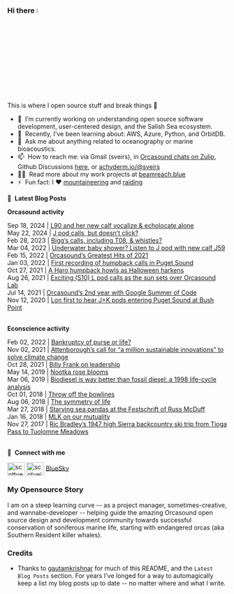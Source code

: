 ### Hi there <a href="https://econscience.org/scott/"><img src="https://media.giphy.com/media/hvRJCLFzcasrR4ia7z/giphy.gif" width="5%"></a>
This is where I open source stuff and break things :rofl:

- 🔭 &nbsp;I’m currently working on understanding open source software development, user-centered design, and the Salish Sea ecosystem.
- 🌱 &nbsp;Recently, I've been learning about: AWS, Azure, Python, and OrbitDB.
- 💬 &nbsp;Ask me about anything related to oceanography or marine bioacoustics.
- 📫 &nbsp;How to reach me: via Gmail (sveirs), in [Orcasound chats on Zulip](https://orcasound.zulipchat.com/), Github Discussions [here](https://github.com/scottveirs/scottveirs/discussions), or <a rel="me" href="https://hachyderm.io/@sveirs">achyderm.io/@sveirs</a>
- 👨‍💻 &nbsp;Read more about my work projects at [beamreach.blue](https://beamreach.blue)
- ⚡ &nbsp;Fun fact: I :heart: [mountaineering](https://www.summitpost.org/users/scottv/292) and [raiding](https://barefootraid.net)

📕 &nbsp;**Latest Blog Posts**

**Orcasound activity**

<!-- ORCASOUND:START -->Sep 18, 2024 | <a href="https://www.orcasound.net/2024/09/17/l90-and-her-new-calf-vocalize-echolocate-alone/">L90 and her new calf vocalize &amp; echolocate alone</a><br>May 22, 2024 | <a href="https://www.orcasound.net/2024/05/22/j-pod-calls-but-doesnt-click/">J pod calls, but doesn’t click?</a><br>Feb 28, 2023 | <a href="https://www.orcasound.net/2023/02/28/biggs-calls-including-t08-whistles/">Bigg’s calls, including T08, &amp; whistles?</a><br>Mar 04, 2022 | <a href="https://www.orcasound.net/2022/03/03/underwater-baby-shower-listen-to-j-pod-with-new-calf-j59/">Underwater baby shower? Listen to J pod with new calf J59</a><br>Feb 15, 2022 | <a href="https://www.orcasound.net/2022/02/15/orcasounds-greatest-hits-of-2021/">Orcasound’s Greatest Hits of 2021</a><br>Jan 03, 2022 | <a href="https://www.orcasound.net/2022/01/03/first-recording-of-humpback-calls-in-puget-sound/">First recording of humpback calls in Puget Sound</a><br>Oct 27, 2021 | <a href="https://www.orcasound.net/2021/10/26/haro-humpback-howls-as-halloween-harkens/">A Haro humpback howls as Halloween harkens</a><br>Aug 26, 2021 | <a href="https://www.orcasound.net/2021/08/25/exciting-s10-l-pod-calls-as-the-sun-sets-over-orcasound-lab/">Exciting &lpar;S10&rpar; L pod calls as the sun sets over Orcasound Lab</a><br>Jul 14, 2021 | <a href="https://www.orcasound.net/2021/07/14/orcasounds-2nd-year-with-google-summer-of-code/">Orcasound’s 2nd year with Google Summer of Code</a><br>Nov 12, 2020 | <a href="https://www.orcasound.net/2020/11/11/lon-first-to-hear-jk-pods-entering-puget-sound-at-bush-point/">Lon first to hear J+K pods entering Puget Sound at Bush Point</a><br><!-- ORCASOUND:END -->
<br>

**Econscience activity**

<!-- ECONSCIENCE:START -->Feb 02, 2022 | <a href="https://econscience.org/blog/2022/02/01/bankruptcy-of-purse-or-life/">Bankruptcy of purse or life?</a><br>Nov 02, 2021 | <a href="https://econscience.org/blog/2021/11/02/attenboroughs-call-for-a-million-sustainable-innovations-to-solve-climate-change/">Attenborough’s call for “a million sustainable innovations” to solve climate change</a><br>Oct 28, 2021 | <a href="https://econscience.org/blog/2021/10/27/billy-frank-on-leadership/">Billy Frank on leadership</a><br>May 14, 2019 | <a href="https://econscience.org/blog/2019/05/14/nootka-rose-blooms/">Nootka rose blooms</a><br>Mar 06, 2019 | <a href="https://econscience.org/blog/2019/03/06/biodiesel-is-way-better-than-fossil-diesel-a-1998-life-cycle-analysis/">Biodiesel is way better than fossil diesel: a 1998 life-cycle analysis</a><br>Oct 01, 2018 | <a href="https://econscience.org/blog/2018/10/01/throw-off-the-bowlines/">Throw off the bowlines</a><br>Aug 06, 2018 | <a href="https://econscience.org/blog/2018/08/06/the-symmetry-of-life/">The symmetry of life</a><br>Mar 27, 2018 | <a href="https://econscience.org/blog/2018/03/27/starving-sea-pandas-at-the-festschrift-of-russ-mcduff/">Starving sea pandas at the Festschrift of Russ McDuff</a><br>Jan 16, 2018 | <a href="https://econscience.org/blog/2018/01/16/mlk-on-our-mutuality/">MLK on our mutuality</a><br>Nov 27, 2017 | <a href="https://econscience.org/blog/2017/11/27/ric-bradleys-1947-high-sierra-backcountry-ski-trip-from-tioga-pass-to-tuolomne-meadows/">Ric Bradley’s 1947 high Sierra backcountry ski trip from Tioga Pass to Tuolomne Meadows</a><br><!-- ECONSCIENCE:END -->
<br>

🔗 &nbsp;**Connect with me**
<p align="left">
<a href="https://linkedin.com/in/scottveirs" target="blank"><img align="center" src="https://raw.githubusercontent.com/rahuldkjain/github-profile-readme-generator/master/src/images/icons/Social/linked-in-alt.svg" alt="scottveirs on LinkedIn" height="30" width="40" /></a>
<a href="https://instagram.com/scottveirs" target="blank"><img align="center" src="https://raw.githubusercontent.com/rahuldkjain/github-profile-readme-generator/master/src/images/icons/Social/instagram.svg" alt="scotveirs on Instagram" height="30" width="40" /></a>
<a href="[https://bsky.app/profile/sveirs.bsky.social)" target="blank">BlueSky</a>

### My Opensource Story
I am on a steep learning curve -- as a project manager, sometimes-creative, and wannabe-developer -- helping guide the amazing Orcasound open source design and development community towards successful conservation of soniferous marine life, starting with endangered orcas (aka Southern Resident killer whales).

  
### Credits
- Thanks to [gautamkrishnar](https://github.com/gautamkrishnar) for much of this README, and the `Latest Blog Posts` section. For years I've longed for a way to automagically keep a list my blog posts up to date -- no matter where and what I write.
